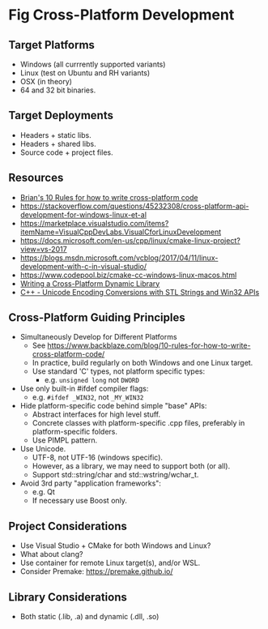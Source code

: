 # Fig Cross-Platform Development

## Target Platforms
- Windows (all currrently supported variants)
- Linux (test on Ubuntu and RH variants)
- OSX (in theory)
- 64 and 32 bit binaries.

## Target Deployments
- Headers + static libs.
- Headers + shared libs.
- Source code + project files.

## Resources
- [Brian's 10 Rules for how to write cross-platform code](https://www.backblaze.com/blog/10-rules-for-how-to-write-cross-platform-code/)
- https://stackoverflow.com/questions/45232308/cross-platform-api-development-for-windows-linux-et-al
- https://marketplace.visualstudio.com/items?itemName=VisualCppDevLabs.VisualCforLinuxDevelopment
- https://docs.microsoft.com/en-us/cpp/linux/cmake-linux-project?view=vs-2017
- https://blogs.msdn.microsoft.com/vcblog/2017/04/11/linux-development-with-c-in-visual-studio/
- https://www.codepool.biz/cmake-cc-windows-linux-macos.html
- [Writing a Cross-Platform Dynamic Library](https://atomheartother.github.io/c++/2018/07/12/CPPDynLib.html)
- [C++ - Unicode Encoding Conversions with STL Strings and Win32 APIs](https://msdn.microsoft.com/en-us/magazine/mt763237.aspx?f=255&MSPPError=-2147217396)


## Cross-Platform Guiding Principles
- Simultaneously Develop for Different Platforms
    - See https://www.backblaze.com/blog/10-rules-for-how-to-write-cross-platform-code/
    - In practice, build regularly on both Windows and one Linux target.
    - Use standard 'C' types, not platform specific types:
        - e.g. `unsigned long` not `DWORD`
- Use only built-in #ifdef compiler flags:
    - e.g. `#ifdef _WIN32`, not `_MY_WIN32`
- Hide platform-specific code behind simple "base" APIs:
    - Abstract interfaces for high level stuff.
    - Concrete classes with platform-specific .cpp files, preferably in platform-specific folders.
    - Use PIMPL pattern.
- Use Unicode.
    - UTF-8, not UTF-16 (windows specific).
    - However, as a library, we may need to support both (or all).
    - Support std::string/char and std::wstring/wchar_t.
- Avoid 3rd party "application frameworks":
    - e.g. Qt
    - If necessary use Boost only.

## Project Considerations
- Use Visual Studio + CMake for both Windows and Linux?
- What about clang?
- Use container for remote Linux target(s), and/or WSL.
- Consider Premake: https://premake.github.io/

## Library Considerations
- Both static (.lib, .a) and dynamic (.dll, .so)





 